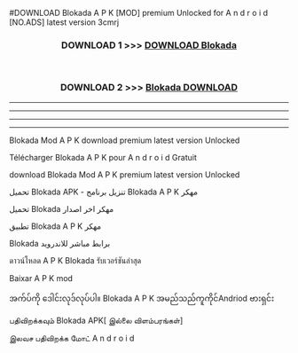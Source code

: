 #DOWNLOAD Blokada  A P K [MOD] premium Unlocked for A n d r o i d [NO.ADS] latest version 3cmrj



<div align="center">

<h3>DOWNLOAD 1 >>> <a href="https://teeasianyam.web.app?sq=Blokada ">DOWNLOAD Blokada  </a></h3><br>

<h3>DOWNLOAD 2 >>> <a href="https://teeasianyam.web.app?sq=Blokada  ">Blokada   DOWNLOAD </a></h3>

</div>


----------------------------------------------------------

----------------------------------------------------------

----------------------------------------------------------

----------------------------------------------------------


Blokada   Mod A P K download premium latest version Unlocked

Télécharger Blokada   A P K pour A n d r o i d Gratuit

download Blokada   Mod A P K premium latest version Unlocked

تحميل Blokada   APK - تنزيل برنامج Blokada   A P K مهكر

تحميل Blokada   مهكر اخر اصدار

تطبيق Blokada   A P K مهكر

Blokada   برابط مباشر للاندرويد

ดาวน์โหลด A P K Blokada   รับเวอร์ชันล่าสุด

Baixar A P K mod

အက်ပ်ကို ဒေါင်းလုဒ်လုပ်ပါ။ Blokada   A P K အမည်သည်ကူကိုင်Andriod ဗားရှင်း

பதிவிறக்கவும் Blokada   APK[ இல்லை விளம்பரங்கள்] 
 
இலவச பதிவிறக்க மோட் A n d r o i d



